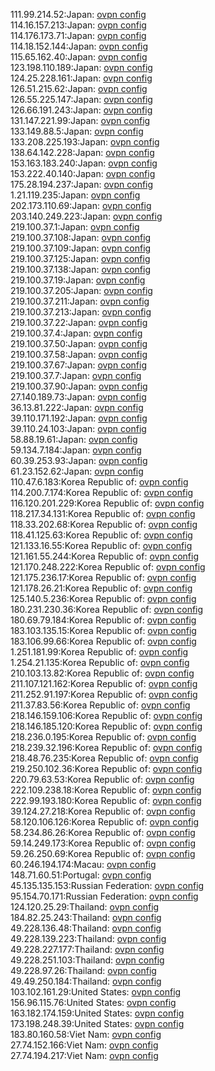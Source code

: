 111.99.214.52:Japan: [ovpn config](vpn/111_99_214_52.ovpn)  
114.16.157.213:Japan: [ovpn config](vpn/114_16_157_213.ovpn)  
114.176.173.71:Japan: [ovpn config](vpn/114_176_173_71.ovpn)  
114.18.152.144:Japan: [ovpn config](vpn/114_18_152_144.ovpn)  
115.65.162.40:Japan: [ovpn config](vpn/115_65_162_40.ovpn)  
123.198.110.189:Japan: [ovpn config](vpn/123_198_110_189.ovpn)  
124.25.228.161:Japan: [ovpn config](vpn/124_25_228_161.ovpn)  
126.51.215.62:Japan: [ovpn config](vpn/126_51_215_62.ovpn)  
126.55.225.147:Japan: [ovpn config](vpn/126_55_225_147.ovpn)  
126.66.191.243:Japan: [ovpn config](vpn/126_66_191_243.ovpn)  
131.147.221.99:Japan: [ovpn config](vpn/131_147_221_99.ovpn)  
133.149.88.5:Japan: [ovpn config](vpn/133_149_88_5.ovpn)  
133.208.225.193:Japan: [ovpn config](vpn/133_208_225_193.ovpn)  
138.64.142.228:Japan: [ovpn config](vpn/138_64_142_228.ovpn)  
153.163.183.240:Japan: [ovpn config](vpn/153_163_183_240.ovpn)  
153.222.40.140:Japan: [ovpn config](vpn/153_222_40_140.ovpn)  
175.28.194.237:Japan: [ovpn config](vpn/175_28_194_237.ovpn)  
1.21.119.235:Japan: [ovpn config](vpn/1_21_119_235.ovpn)  
202.173.110.69:Japan: [ovpn config](vpn/202_173_110_69.ovpn)  
203.140.249.223:Japan: [ovpn config](vpn/203_140_249_223.ovpn)  
219.100.37.1:Japan: [ovpn config](vpn/219_100_37_1.ovpn)  
219.100.37.108:Japan: [ovpn config](vpn/219_100_37_108.ovpn)  
219.100.37.109:Japan: [ovpn config](vpn/219_100_37_109.ovpn)  
219.100.37.125:Japan: [ovpn config](vpn/219_100_37_125.ovpn)  
219.100.37.138:Japan: [ovpn config](vpn/219_100_37_138.ovpn)  
219.100.37.19:Japan: [ovpn config](vpn/219_100_37_19.ovpn)  
219.100.37.205:Japan: [ovpn config](vpn/219_100_37_205.ovpn)  
219.100.37.211:Japan: [ovpn config](vpn/219_100_37_211.ovpn)  
219.100.37.213:Japan: [ovpn config](vpn/219_100_37_213.ovpn)  
219.100.37.22:Japan: [ovpn config](vpn/219_100_37_22.ovpn)  
219.100.37.4:Japan: [ovpn config](vpn/219_100_37_4.ovpn)  
219.100.37.50:Japan: [ovpn config](vpn/219_100_37_50.ovpn)  
219.100.37.58:Japan: [ovpn config](vpn/219_100_37_58.ovpn)  
219.100.37.67:Japan: [ovpn config](vpn/219_100_37_67.ovpn)  
219.100.37.7:Japan: [ovpn config](vpn/219_100_37_7.ovpn)  
219.100.37.90:Japan: [ovpn config](vpn/219_100_37_90.ovpn)  
27.140.189.73:Japan: [ovpn config](vpn/27_140_189_73.ovpn)  
36.13.81.222:Japan: [ovpn config](vpn/36_13_81_222.ovpn)  
39.110.171.192:Japan: [ovpn config](vpn/39_110_171_192.ovpn)  
39.110.24.103:Japan: [ovpn config](vpn/39_110_24_103.ovpn)  
58.88.19.61:Japan: [ovpn config](vpn/58_88_19_61.ovpn)  
59.134.7.184:Japan: [ovpn config](vpn/59_134_7_184.ovpn)  
60.39.253.93:Japan: [ovpn config](vpn/60_39_253_93.ovpn)  
61.23.152.62:Japan: [ovpn config](vpn/61_23_152_62.ovpn)  
110.47.6.183:Korea Republic of: [ovpn config](vpn/110_47_6_183.ovpn)  
114.200.7.174:Korea Republic of: [ovpn config](vpn/114_200_7_174.ovpn)  
116.120.201.229:Korea Republic of: [ovpn config](vpn/116_120_201_229.ovpn)  
118.217.34.131:Korea Republic of: [ovpn config](vpn/118_217_34_131.ovpn)  
118.33.202.68:Korea Republic of: [ovpn config](vpn/118_33_202_68.ovpn)  
118.41.125.63:Korea Republic of: [ovpn config](vpn/118_41_125_63.ovpn)  
121.133.16.55:Korea Republic of: [ovpn config](vpn/121_133_16_55.ovpn)  
121.161.55.244:Korea Republic of: [ovpn config](vpn/121_161_55_244.ovpn)  
121.170.248.222:Korea Republic of: [ovpn config](vpn/121_170_248_222.ovpn)  
121.175.236.17:Korea Republic of: [ovpn config](vpn/121_175_236_17.ovpn)  
121.178.26.21:Korea Republic of: [ovpn config](vpn/121_178_26_21.ovpn)  
125.140.5.236:Korea Republic of: [ovpn config](vpn/125_140_5_236.ovpn)  
180.231.230.36:Korea Republic of: [ovpn config](vpn/180_231_230_36.ovpn)  
180.69.79.184:Korea Republic of: [ovpn config](vpn/180_69_79_184.ovpn)  
183.103.135.15:Korea Republic of: [ovpn config](vpn/183_103_135_15.ovpn)  
183.106.99.66:Korea Republic of: [ovpn config](vpn/183_106_99_66.ovpn)  
1.251.181.99:Korea Republic of: [ovpn config](vpn/1_251_181_99.ovpn)  
1.254.21.135:Korea Republic of: [ovpn config](vpn/1_254_21_135.ovpn)  
210.103.13.82:Korea Republic of: [ovpn config](vpn/210_103_13_82.ovpn)  
211.107.121.162:Korea Republic of: [ovpn config](vpn/211_107_121_162.ovpn)  
211.252.91.197:Korea Republic of: [ovpn config](vpn/211_252_91_197.ovpn)  
211.37.83.56:Korea Republic of: [ovpn config](vpn/211_37_83_56.ovpn)  
218.146.159.106:Korea Republic of: [ovpn config](vpn/218_146_159_106.ovpn)  
218.146.185.120:Korea Republic of: [ovpn config](vpn/218_146_185_120.ovpn)  
218.236.0.195:Korea Republic of: [ovpn config](vpn/218_236_0_195.ovpn)  
218.239.32.196:Korea Republic of: [ovpn config](vpn/218_239_32_196.ovpn)  
218.48.76.235:Korea Republic of: [ovpn config](vpn/218_48_76_235.ovpn)  
219.250.102.36:Korea Republic of: [ovpn config](vpn/219_250_102_36.ovpn)  
220.79.63.53:Korea Republic of: [ovpn config](vpn/220_79_63_53.ovpn)  
222.109.238.18:Korea Republic of: [ovpn config](vpn/222_109_238_18.ovpn)  
222.99.193.180:Korea Republic of: [ovpn config](vpn/222_99_193_180.ovpn)  
39.124.27.218:Korea Republic of: [ovpn config](vpn/39_124_27_218.ovpn)  
58.120.106.126:Korea Republic of: [ovpn config](vpn/58_120_106_126.ovpn)  
58.234.86.26:Korea Republic of: [ovpn config](vpn/58_234_86_26.ovpn)  
59.14.249.173:Korea Republic of: [ovpn config](vpn/59_14_249_173.ovpn)  
59.26.250.69:Korea Republic of: [ovpn config](vpn/59_26_250_69.ovpn)  
60.246.194.174:Macau: [ovpn config](vpn/60_246_194_174.ovpn)  
148.71.60.51:Portugal: [ovpn config](vpn/148_71_60_51.ovpn)  
45.135.135.153:Russian Federation: [ovpn config](vpn/45_135_135_153.ovpn)  
95.154.70.171:Russian Federation: [ovpn config](vpn/95_154_70_171.ovpn)  
124.120.25.29:Thailand: [ovpn config](vpn/124_120_25_29.ovpn)  
184.82.25.243:Thailand: [ovpn config](vpn/184_82_25_243.ovpn)  
49.228.136.48:Thailand: [ovpn config](vpn/49_228_136_48.ovpn)  
49.228.139.223:Thailand: [ovpn config](vpn/49_228_139_223.ovpn)  
49.228.227.177:Thailand: [ovpn config](vpn/49_228_227_177.ovpn)  
49.228.251.103:Thailand: [ovpn config](vpn/49_228_251_103.ovpn)  
49.228.97.26:Thailand: [ovpn config](vpn/49_228_97_26.ovpn)  
49.49.250.184:Thailand: [ovpn config](vpn/49_49_250_184.ovpn)  
103.102.161.29:United States: [ovpn config](vpn/103_102_161_29.ovpn)  
156.96.115.76:United States: [ovpn config](vpn/156_96_115_76.ovpn)  
163.182.174.159:United States: [ovpn config](vpn/163_182_174_159.ovpn)  
173.198.248.39:United States: [ovpn config](vpn/173_198_248_39.ovpn)  
183.80.160.58:Viet Nam: [ovpn config](vpn/183_80_160_58.ovpn)  
27.74.152.166:Viet Nam: [ovpn config](vpn/27_74_152_166.ovpn)  
27.74.194.217:Viet Nam: [ovpn config](vpn/27_74_194_217.ovpn)  
